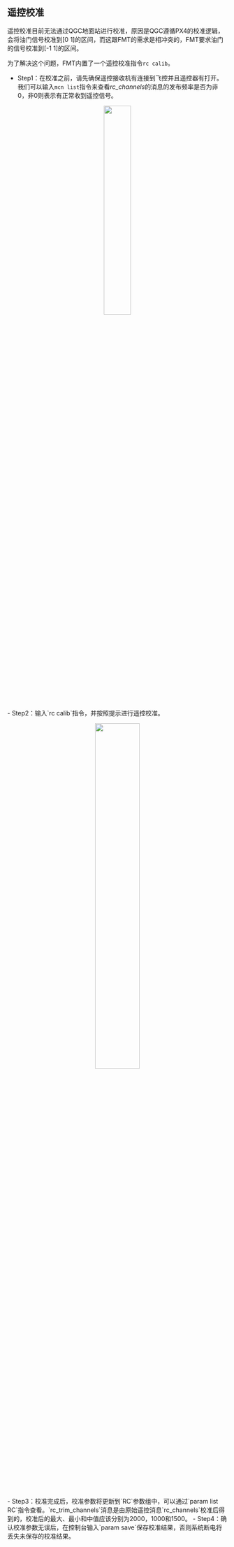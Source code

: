 
## 遥控校准

遥控校准目前无法通过QGC地面站进行校准，原因是QGC遵循PX4的校准逻辑，会将油门信号校准到[0 1]的区间，而这跟FMT的需求是相冲突的，FMT要求油门的信号校准到[-1 1]的区间。

为了解决这个问题，FMT内置了一个遥控校准指令`rc calib`。



- Step1：在校准之前，请先确保遥控接收机有连接到飞控并且遥控器有打开。我们可以输入`mcn list`指令来查看*rc_channels*的消息的发布频率是否为非0，非0则表示有正常收到遥控信号。
<p align="center">
  <img src="figures/rc_calib1.png" width="35%">
</p>
- Step2：输入`rc calib`指令，并按照提示进行遥控校准。
<p align="center">
  <img src="figures/rc_calib2.jpg" width="45%">
</p>
- Step3：校准完成后，校准参数将更新到`RC`参数组中，可以通过`param list RC`指令查看。`rc_trim_channels`消息是由原始遥控消息`rc_channels`校准后得到的，校准后的最大、最小和中值应该分别为2000，1000和1500。
- Step4：确认校准参数无误后，在控制台输入`param save`保存校准结果，否则系统断电将丢失未保存的校准结果。
